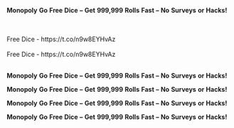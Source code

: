 <strong>Monopoly</strong> <strong>Go</strong> <strong>Free</strong> <strong>Dice</strong> <strong>–</strong> <strong>Get</strong> <strong>999,999</strong> <strong>Rolls</strong> <strong>Fast</strong> <strong>–</strong> <strong>No</strong> <strong>Surveys</strong> <strong>or</strong> <strong>Hacks!</strong>

<br>
<br>Free Dice - https://t.co/n9w8EYHvAz
<br>
<br>Free Dice - https://t.co/n9w8EYHvAz
<br>
<br>

<strong>Monopoly</strong> <strong>Go</strong> <strong>Free</strong> <strong>Dice</strong> <strong>–</strong> <strong>Get</strong> <strong>999,999</strong> <strong>Rolls</strong> <strong>Fast</strong> <strong>–</strong> <strong>No</strong> <strong>Surveys</strong> <strong>or</strong> <strong>Hacks!</strong>

<strong>Monopoly</strong> <strong>Go</strong> <strong>Free</strong> <strong>Dice</strong> <strong>–</strong> <strong>Get</strong> <strong>999,999</strong> <strong>Rolls</strong> <strong>Fast</strong> <strong>–</strong> <strong>No</strong> <strong>Surveys</strong> <strong>or</strong> <strong>Hacks!</strong>

<strong>Monopoly</strong> <strong>Go</strong> <strong>Free</strong> <strong>Dice</strong> <strong>–</strong> <strong>Get</strong> <strong>999,999</strong> <strong>Rolls</strong> <strong>Fast</strong> <strong>–</strong> <strong>No</strong> <strong>Surveys</strong> <strong>or</strong> <strong>Hacks!</strong>

<strong>Monopoly</strong> <strong>Go</strong> <strong>Free</strong> <strong>Dice</strong> <strong>–</strong> <strong>Get</strong> <strong>999,999</strong> <strong>Rolls</strong> <strong>Fast</strong> <strong>–</strong> <strong>No</strong> <strong>Surveys</strong> <strong>or</strong> <strong>Hacks!</strong>
